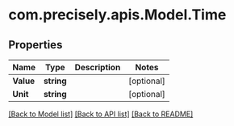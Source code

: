
# com.precisely.apis.Model.Time

## Properties

Name | Type | Description | Notes
------------ | ------------- | ------------- | -------------
**Value** | **string** |  | [optional] 
**Unit** | **string** |  | [optional] 

[[Back to Model list]](../README.md#documentation-for-models)
[[Back to API list]](../README.md#documentation-for-api-endpoints)
[[Back to README]](../README.md)


